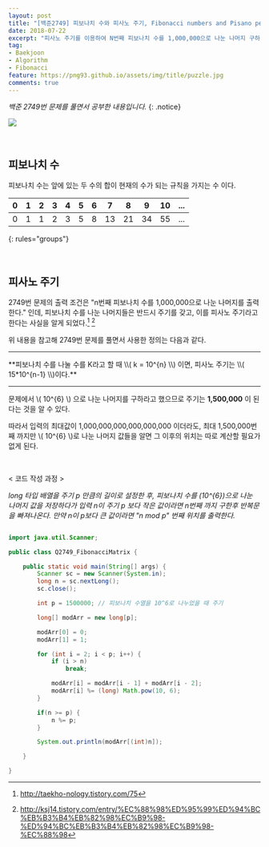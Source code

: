 ```yaml
---
layout: post
title: "[백준2749] 피보나치 수와 피사노 주기, Fibonacci numbers and Pisano period"
date: 2018-07-22
excerpt: "피사노 주기를 이용하여 N번째 피보나치 수를 1,000,000으로 나눈 나머지 구하기"
tag:
- Baekjoon
- Algorithm
- Fibonacci
feature: https://png93.github.io/assets/img/title/puzzle.jpg
comments: true
---
```


_백준 2749번 문제를 풀면서 공부한 내용입니다._
{: .notice}

<a href = "https://www.acmicpc.net/problem/2749"><img src = "https://png93.github.io/assets/img/title/baekjoon.PNG"></a>

<br/>

## 피보나치 수
피보나치 수는 앞에 있는 두 수의 합이 현재의 수가 되는 규칙을 가지는 수 이다.

| 0 | 1 | 2 | 3 | 4 | 5 | 6 | 7  | 8  | 9  | 10 |...|
|:---|:--:|:--:|:--:|:--:|:--:|:--:|:--:|:--:|:--:|:--:|---:|
| 0 | 1 | 1 | 2 | 3 | 5 | 8 | 13 | 21 | 34 | 55 |...|
{: rules="groups"}

<br/>

## 피사노 주기
2749번 문제의 출력 조건은 "n번째 피보나치 수를 1,000,000으로 나눈 나머지를 출력한다." 인데, 피보나치 수를 나눈 나머지들은 반드시 주기를 갖고, 이를 피사노 주기라고 한다는 사실을 알게 되었다.[^1] [^2]

[^1]: <http://taekho-nology.tistory.com/75>
[^2]: <http://ksj14.tistory.com/entry/%EC%88%98%ED%95%99%ED%94%BC%EB%B3%B4%EB%82%98%EC%B9%98-%ED%94%BC%EB%B3%B4%EB%82%98%EC%B9%98-%EC%88%98>

위 내용을 참고해 2749번 문제를 풀면서 사용한 정의는 다음과 같다.

<hr>
**피보나치 수를 나눌 수를 K라고 할 때 \\( k = 10^{n} \\) 이면, 피사노 주기는 \\( 15*10^{n-1} \\)이다.**
<hr>


문제에서 \\( 10^{6} \\) 으로 나눈 나머지를 구하라고 했으므로 주기는 **1,500,000** 이 된다는 것을 알 수 있다.

따라서 입력의 최대값이 1,000,000,000,000,000,000 이더라도, 최대 1,500,000번째 까지만 \\( 10^{6} \\)로 나눈 나머지 값들을 알면 그 이후의 위치는 따로 계산할 필요가 없게 된다.

<br/>

\< 코드 작성 과정 \>

*long 타입 배열을 주기 p 만큼의 길이로 설정한 후, 피보나치 수를 \(10^{6}\)으로 나눈 나머지 값을 저장하다가 입력 n이 주기 p 보다 작은 값이라면 n번째 까지 구한후 반복문을 빠져나온다. 만약 n이 p보다 큰 값이라면 "n mod p" 번째 위치를 출력한다.*

~~~java

import java.util.Scanner;

public class Q2749_FibonacciMatrix {

	public static void main(String[] args) {
		Scanner sc = new Scanner(System.in);
		long n = sc.nextLong();
		sc.close();

		int p = 1500000; // 피보나치 수열을 10^6로 나누었을 때 주기

		long[] modArr = new long[p];

		modArr[0] = 0;
		modArr[1] = 1;

		for (int i = 2; i < p; i++) {
			if (i > n)
				break;

			modArr[i] = modArr[i - 1] + modArr[i - 2];
			modArr[i] %= (long) Math.pow(10, 6);
		}

		if(n >= p) {
			n %= p;
		}

		System.out.println(modArr[(int)n]);

	}

}
~~~
